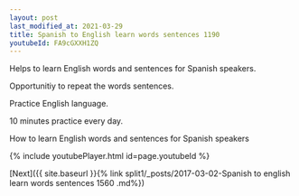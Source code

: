 ```yaml
---
layout: post
last_modified_at: 2021-03-29
title: Spanish to English learn words sentences 1190 
youtubeId: FA9cGXXH1ZQ
---
```

 
 
Helps to learn English words and sentences for Spanish speakers.

Opportunitiy to repeat the words sentences. 

Practice English language. 
 
10 minutes practice every day. 
 
How to learn English words and sentences for Spanish speakers 
 
{% include youtubePlayer.html id=page.youtubeId %}
 
 
[Next]({{ site.baseurl }}{% link  split1/_posts/2017-03-02-Spanish to english learn words sentences 1560 .md%})
 
